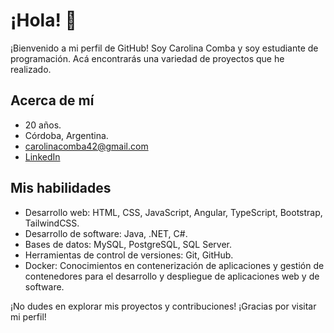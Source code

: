 # ¡Hola! 👋

¡Bienvenido a mi perfil de GitHub! Soy Carolina Comba y soy estudiante de programación. Acá encontrarás una variedad de proyectos que he realizado.

## Acerca de mí

- 20 años.
- Córdoba, Argentina.
- carolinacomba42@gmail.com
- [LinkedIn](https://www.linkedin.com/in/caro-comba-/)

## Mis habilidades

- Desarrollo web: HTML, CSS, JavaScript, Angular, TypeScript, Bootstrap, TailwindCSS.
- Desarrollo de software: Java, .NET, C#.
- Bases de datos: MySQL, PostgreSQL, SQL Server.
- Herramientas de control de versiones: Git, GitHub.
- Docker: Conocimientos en contenerización de aplicaciones y gestión de contenedores para el desarrollo y despliegue de aplicaciones web y de software.

¡No dudes en explorar mis proyectos y contribuciones! ¡Gracias por visitar mi perfil!
